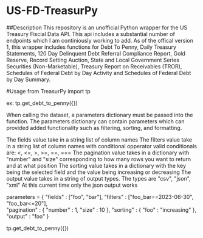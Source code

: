# US-FD-TreasurPy
##Description
This repository is an unofficial Python wrapper for the US Treasury Fiscial Data API. This api includes a substantial number of endpoints which I am continiously working to add. As of the offical version 1, this wrapper includes functions for Debt To Penny, Daily Treasury Statements, 120 Day Delinquent Debt Referral Compliance Report, Gold Reserve, Record Setting Auction, State and Local Government Series Securities (Non-Marketable), Treasury Report on Receivables (TROR), Schedules of Federal Debt by Day Activity and Schedules of Federal Debt by Day Summary.

#Usage
from TreasurPy import tp

ex: tp.get_debt_to_penny({})

When calling the dataset, a parameters dictionary must be passed into the function. The parameters dictionary can contain parameters which can provided added functionality such as filtering, sorting, and formatting.

The fields value take in a string list of column names
The filters value take in a string list of column names with conditional opperator valid conditionals are: <, <=, >, >=, ==, === 
The pagination value takes in a dictionary with "number" and "size" corresponding to how many rows you want to return and at what position
The sorting value takes in a dictionary with the key being the selected field and the value being increasing or decreasing
The output value takes in a string of output types. The types are "csv", "json", "xml"
At this current time only the json output works


parameters = {
  "fields" : ["foo", "bar"],
  "filters" : ["foo_bar==2023-06-30", "foo_bar<=20"],  
  "pagination" : {
    "number" : 1,
    "size" : 10
  },
  "sorting" : {
    "foo" : "increasing"
  },
  "output" : "foo"
}


tp.get_debt_to_penny({})
